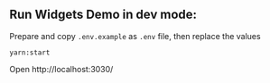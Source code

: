 ## Run Widgets Demo in dev mode:

Prepare and copy `.env.example` as `.env` file, then replace the values

```shell
yarn:start
```

Open http://localhost:3030/

